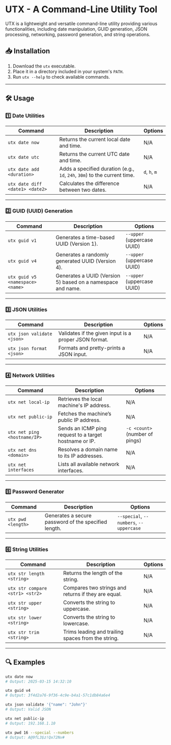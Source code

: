 # UTX - A Command-Line Utility Tool

UTX is a lightweight and versatile command-line utility providing various functionalities, including date manipulation, GUID generation, JSON processing, networking, password generation, and string operations.

## 📥 Installation

1. Download the `utx` executable.
2. Place it in a directory included in your system's `PATH`.
3. Run `utx --help` to check available commands.

---

## 🛠️ Usage

### **1️⃣ Date Utilities**
| Command | Description | Options |
|---------|------------|---------|
| `utx date now` | Returns the current local date and time. | N/A |
| `utx date utc` | Returns the current UTC date and time. | N/A |
| `utx date add <duration>` | Adds a specified duration (e.g., `1d`, `24h`, `30m`) to the current time. | `d`, `h`, `m` |
| `utx date diff <date1> <date2>` | Calculates the difference between two dates. | N/A |

---

### **2️⃣ GUID (UUID) Generation**
| Command | Description | Options |
|---------|------------|---------|
| `utx guid v1` | Generates a time-based UUID (Version 1). | `--upper` (uppercase UUID) |
| `utx guid v4` | Generates a randomly generated UUID (Version 4). | `--upper` (uppercase UUID) |
| `utx guid v5 <namespace> <name>` | Generates a UUID (Version 5) based on a namespace and name. | `--upper` (uppercase UUID) |

---

### **3️⃣ JSON Utilities**
| Command | Description | Options |
|---------|------------|---------|
| `utx json validate <json>` | Validates if the given input is a proper JSON format. | N/A |
| `utx json format <json>` | Formats and pretty-prints a JSON input. | N/A |

---

### **4️⃣ Network Utilities**
| Command | Description | Options |
|---------|------------|---------|
| `utx net local-ip` | Retrieves the local machine's IP address. | N/A |
| `utx net public-ip` | Fetches the machine’s public IP address. | N/A |
| `utx net ping <hostname/IP>` | Sends an ICMP ping request to a target hostname or IP. | `-c <count>` (number of pings) |
| `utx net dns <domain>` | Resolves a domain name to its IP addresses. | N/A |
| `utx net interfaces` | Lists all available network interfaces. | N/A |

---

### **5️⃣ Password Generator**
| Command | Description | Options |
|---------|------------|---------|
| `utx pwd <length>` | Generates a secure password of the specified length. | `--special`, `--numbers`, `--uppercase` |

---

### **6️⃣ String Utilities**
| Command | Description | Options |
|---------|------------|---------|
| `utx str length <string>` | Returns the length of the string. | N/A |
| `utx str compare <str1> <str2>` | Compares two strings and returns if they are equal. | N/A |
| `utx str upper <string>` | Converts the string to uppercase. | N/A |
| `utx str lower <string>` | Converts the string to lowercase. | N/A |
| `utx str trim <string>` | Trims leading and trailing spaces from the string. | N/A |

---

## 🔍 Examples
```sh
utx date now
# Output: 2025-03-15 14:32:10

utx guid v4
# Output: 3f4d2a76-9f36-4c9e-b4a1-57c1db84a6e4

utx json validate '{"name": "John"}'
# Output: Valid JSON

utx net public-ip
# Output: 192.168.1.10

utx pwd 16 --special --numbers
# Output: A@9fL3$z!Qx72Nv#
